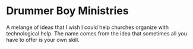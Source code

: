 # Drummer Boy Ministries

A melange of ideas that I wish I could help churches organize with technological help. The name comes from the idea that sometimes all you have to offer is your own skill.

